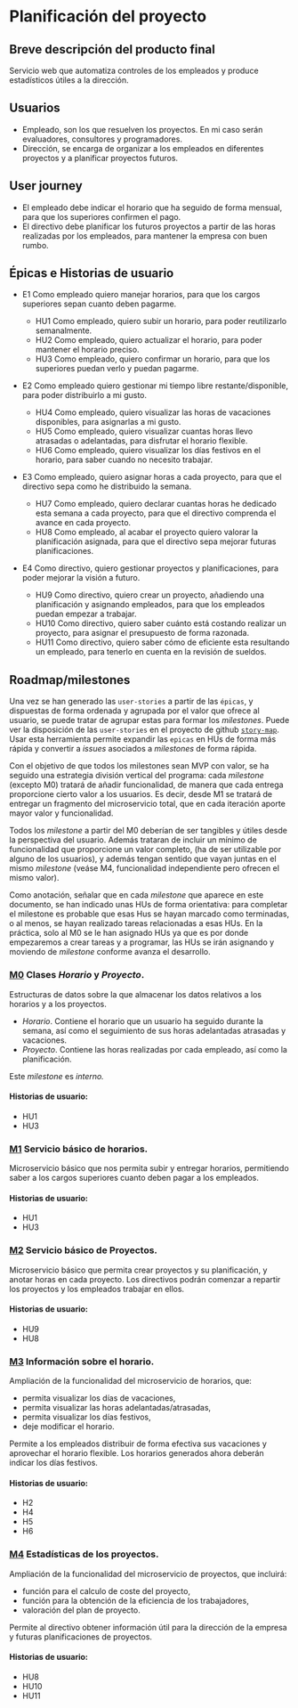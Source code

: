 # Planificación del proyecto
## Breve descripción del producto final

Servicio web que automatiza controles de los empleados y produce estadísticos útiles a la dirección.

## Usuarios
- Empleado, son los que resuelven los proyectos. En mi caso serán evaluadores, consultores y programadores.
- Dirección, se encarga de organizar a los empleados en diferentes proyectos y a planificar proyectos futuros.

## User journey
- El empleado debe indicar el horario que ha seguido de forma mensual, para que los superiores confirmen el pago. 
- El directivo debe planificar los futuros proyectos a partir de las horas realizadas por los empleados, para mantener la empresa con buen rumbo.

## Épicas e Historias de usuario
- E1 Como empleado quiero manejar horarios, para que los cargos superiores sepan cuanto deben pagarme.
    - HU1 Como empleado, quiero subir un horario, para poder reutilizarlo semanalmente.
    - HU2 Como empleado, quiero actualizar el horario, para poder mantener el horario preciso.
    - HU3 Como empleado, quiero confirmar un horario, para que los superiores puedan verlo y puedan pagarme.

- E2 Como empleado quiero gestionar mi tiempo libre restante/disponible, para poder distribuirlo a mi gusto.
    - HU4 Como empleado, quiero visualizar las horas de vacaciones disponibles, para asignarlas a mi gusto.
    - HU5 Como empleado, quiero visualizar cuantas horas llevo atrasadas o adelantadas, para disfrutar el horario flexible.
    - HU6 Como empleado, quiero visualizar los días festivos en el horario, para saber cuando no necesito trabajar.

- E3 Como empleado, quiero asignar horas a cada proyecto, para que el directivo sepa como he distribuido la semana.
    - HU7 Como empleado, quiero declarar cuantas horas he dedicado esta semana a cada proyecto, para que el directivo comprenda el avance en cada proyecto.
    - HU8 Como empleado, al acabar el proyecto quiero valorar la planificación asignada, para que el directivo sepa mejorar futuras planificaciones.

- E4 Como directivo, quiero gestionar proyectos y planificaciones, para poder mejorar la visión a futuro.
    - HU9 Como directivo, quiero crear un proyecto, añadiendo una planificación y asignando empleados, para que los empleados puedan empezar a trabajar.
    - HU10 Como directivo, quiero saber cuánto está costando realizar un proyecto, para asignar el presupuesto de forma razonada.
    - HU11 Como directivo, quiero saber cómo de eficiente esta resultando un empleado, para tenerlo en cuenta en la revisión de sueldos.

## Roadmap/milestones
Una vez se han generado las `user-stories` a partir de las `épicas`, y dispuestas de forma ordenada y agrupada por el valor que ofrece al usuario, se puede tratar de agrupar estas para formar los _milestones_. Puede ver la disposición de las `user-stories` en el proyecto de github [`story-map`](https://github.com/morevi/jobcontrol/projects/1). Usar esta herramienta permite expandir las `epicas` en HUs de forma más rápida y convertir a _issues_ asociados a _milestones_ de forma rápida.

Con el objetivo de que todos los milestones sean MVP con valor, se ha seguido una estrategia división vertical del programa: cada _milestone_ (excepto M0) tratará de añadir funcionalidad, de manera que cada entrega proporcione cierto valor a los usuarios. Es decir, desde M1 se tratará de entregar un fragmento del microservicio total, que en cada iteración aporte mayor valor y funcionalidad.

Todos los _milestone_ a partir del M0 deberían de ser tangibles y útiles desde la perspectiva del usuario. Además trataran de incluir un mínimo de funcionalidad que proporcione un valor completo, (ha de ser utilizable por alguno de los usuarios), y además tengan sentido que vayan juntas en el mismo _milestone_ (veáse M4, funcionalidad independiente pero ofrecen el mismo valor).

Como anotación, señalar que en cada _milestone_ que aparece en este documento, se han indicado unas HUs de forma orientativa: para completar el milestone es probable que esas Hus se hayan marcado como terminadas, o al menos, se hayan realizado tareas relacionadas a esas HUs. En la práctica, solo al M0 se le han asignado HUs ya que es por donde empezaremos a crear tareas y a programar, las HUs se irán asignando y moviendo de _milestone_ conforme avanza el desarrollo.

### [M0](https://github.com/morevi/jobcontrol/milestone/1) Clases _Horario_ y _Proyecto_.
Estructuras de datos sobre la que almacenar los datos relativos a los horarios y a los proyectos.
- _Horario_. Contiene el horario que un usuario ha seguido durante la semana, así como el seguimiento de sus horas adelantadas atrasadas y vacaciones.
- _Proyecto_. Contiene las horas realizadas por cada empleado, así como la planificación.

Este _milestone_ es _interno._

#### Historias de usuario:
- HU1
- HU3 

### [M1](https://github.com/morevi/jobcontrol/milestone/2) Servicio básico de horarios.
Microservicio básico que nos permita subir y entregar horarios, permitiendo saber a los cargos superiores cuanto deben pagar a los empleados.

#### Historias de usuario:
- HU1
- HU3 

### [M2](https://github.com/morevi/jobcontrol/milestone/3) Servicio básico de Proyectos.
Microservicio básico que permita crear proyectos y su planificación, y anotar horas en cada proyecto.
Los directivos podrán comenzar a repartir los proyectos y los empleados trabajar en ellos.

#### Historias de usuario:
- HU9
- HU8

### [M3](https://github.com/morevi/jobcontrol/milestone/4) Información sobre el horario.
Ampliación de la funcionalidad del microservicio de horarios, que:
- permita visualizar los días de vacaciones,
- permita visualizar las horas adelantadas/atrasadas,
- permita visualizar los días festivos,
- deje modificar el horario.

Permite a los empleados distribuir de forma efectiva sus vacaciones y aprovechar el horario flexible. Los horarios generados ahora deberán indicar los días festivos.

#### Historias de usuario:
- H2
- H4
- H5
- H6

### [M4](https://github.com/morevi/jobcontrol/milestone/5) Estadísticas de los proyectos.
Ampliación de la funcionalidad del microservicio de proyectos, que incluirá:
- función para el calculo de coste del proyecto,
- función para la obtención de la eficiencia de los trabajadores,
- valoración del plan de proyecto.

Permite al directivo obtener información útil para la dirección de la empresa y futuras planificaciones de proyectos.

#### Historias de usuario:
- HU8
- HU10
- HU11
